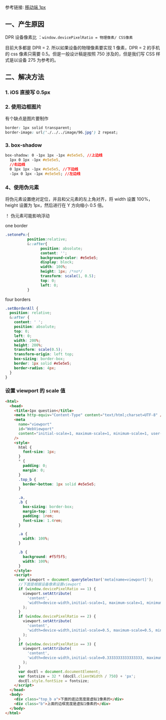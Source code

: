 参考链接: [移动端 1px](https://juejin.cn/post/6844903877947424782)

## 一、产生原因

DPR 设备像素比 ：`window.devicePixelRatio = 物理像素/ CSS像素`

目前大多都是 DPR = 2. 所以如果设备的物理像素要实现 1 像素，DPR = 2 的手机的 css 像素只需要 0.5。但是一般设计稿是按照 750 涉及的，但是我们写 CSS 样式是以设备 275 为参考的。

## 二、解决方法

### 1. iOS 直接写 0.5px

### 2. 使用边框图片

有个缺点是图片要制作

```css
border: 1px solid transparent;
border-image: url('./../../image/96.jpg') 2 repeat;
```

### 3. box-shadow

```css
box-shadow: 0 -1px 1px -1px #e5e5e5, //上边线
  1px 0 1px -1px #e5e5e5,
  //右边线
  0 1px 1px -1px #e5e5e5, //下边线
  -1px 0 1px -1px #e5e5e5; //左边线
```

### 4、使用伪元素

将伪元素设置绝对定位，并且和父元素的左上角对齐，将 width 设置 100%，height 设置为 1px，然后进行在 Y 方向缩小 0.5 倍。

！ 伪元素可能影响浮动

one border

```css
.setonePx:{
          position:relative;
          &::after{
                position: absolute;
                content: '';
                background-color: #e5e5e5;
                display: block;
                width: 100%;
                height: 1px; /*no*/
                transform: scale(1, 0.5);
                top: 0;
                left: 0;
          }
```

four borders

```css
.setBorderAll {
  position: relative;
  &:after {
    content: ' ';
    position: absolute;
    top: 0;
    left: 0;
    width: 200%;
    height: 200%;
    transform: scale(0.5);
    transform-origin: left top;
    box-sizing: border-box;
    border: 1px solid #e5e5e5;
    border-radius: 4px;
  }
}
```

### 设置 viewport 的 scale 值

```html
<html>
  <head>
    <title>1px question</title>
    <meta http-equiv="Content-Type" content="text/html;charset=UTF-8" />
    <meta
      name="viewport"
      id="WebViewport"
      content="initial-scale=1, maximum-scale=1, minimum-scale=1, user-scalable=no"
    />
    <style>
      html {
        font-size: 1px;
      }
      * {
        padding: 0;
        margin: 0;
      }
      .top_b {
        border-bottom: 1px solid #e5e5e5;
      }

      .a,
      .b {
        box-sizing: border-box;
        margin-top: 1rem;
        padding: 1rem;
        font-size: 1.4rem;
      }

      .a {
        width: 100%;
      }

      .b {
        background: #f5f5f5;
        width: 100%;
      }
    </style>
    <script>
      var viewport = document.querySelector('meta[name=viewport]');
      //下面是根据设备像素设置viewport
      if (window.devicePixelRatio == 1) {
        viewport.setAttribute(
          'content',
          'width=device-width,initial-scale=1, maximum-scale=1, minimum-scale=1, user-scalable=no'
        );
      }
      if (window.devicePixelRatio == 2) {
        viewport.setAttribute(
          'content',
          'width=device-width,initial-scale=0.5, maximum-scale=0.5, minimum-scale=0.5, user-scalable=no'
        );
      }
      if (window.devicePixelRatio == 3) {
        viewport.setAttribute(
          'content',
          'width=device-width,initial-scale=0.3333333333333333, maximum-scale=0.3333333333333333, minimum-scale=0.3333333333333333, user-scalable=no'
        );
      }
      var docEl = document.documentElement;
      var fontsize = 32 * (docEl.clientWidth / 750) + 'px';
      docEl.style.fontSize = fontsize;
    </script>
  </head>
  <body>
    <div class="top_b a">下面的底边宽度是虚拟1像素的</div>
    <div class="b">上面的边框宽度是虚拟1像素的</div>
  </body>
</html>
```
